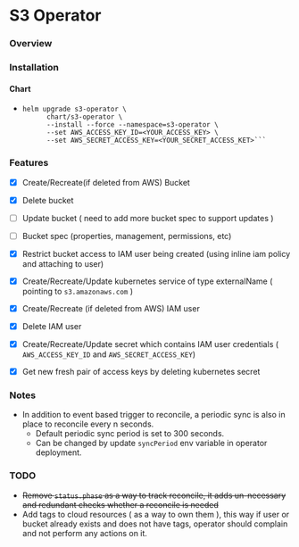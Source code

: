 # S3 Operator

### Overview

### Installation
#### Chart
- ```
  helm upgrade s3-operator \
        chart/s3-operator \
        --install --force --namespace=s3-operator \
        --set AWS_ACCESS_KEY_ID=<YOUR_ACCESS_KEY> \
        --set AWS_SECRET_ACCESS_KEY=<YOUR_SECRET_ACCESS_KET>```

### Features
- [x] Create/Recreate(if deleted from AWS) Bucket
- [x] Delete bucket
- [ ] Update bucket ( need to add more bucket spec to support updates )
- [ ] Bucket spec (properties, management, permissions, etc)
- [x] Restrict bucket access to IAM user being created (using inline iam policy and attaching to user)
- [x] Create/Recreate/Update kubernetes service of type externalName ( pointing to `s3.amazonaws.com` )
- [x] Create/Recreate (if deleted from AWS) IAM user
- [x] Delete IAM user 
- [x] Create/Recreate/Update secret which contains IAM user credentials ( `AWS_ACCESS_KEY_ID` and `AWS_SECRET_ACCESS_KEY`)
- [x] Get new fresh pair of access keys by deleting kubernetes secret


### Notes
- In addition to event based trigger to reconcile, a periodic sync is also in place to reconcile every n seconds.
    - Default periodic sync period is set to 300 seconds.
    - Can be changed by update `syncPeriod` env variable in operator deployment.

### TODO
- ~~Remove `status.phase` as a way to track reconcile, it adds un-necessary and redundant checks whether a reconcile is needed~~
- Add tags to cloud resources ( as a way to own them ), this way if user or bucket already exists and does not have tags, operator should complain and not perform any actions on it.

